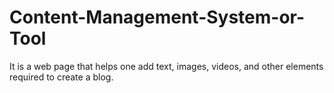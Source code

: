 # Content-Management-System-or-Tool
It is a web page that helps one add text, images, videos, and other elements required to create a blog.
